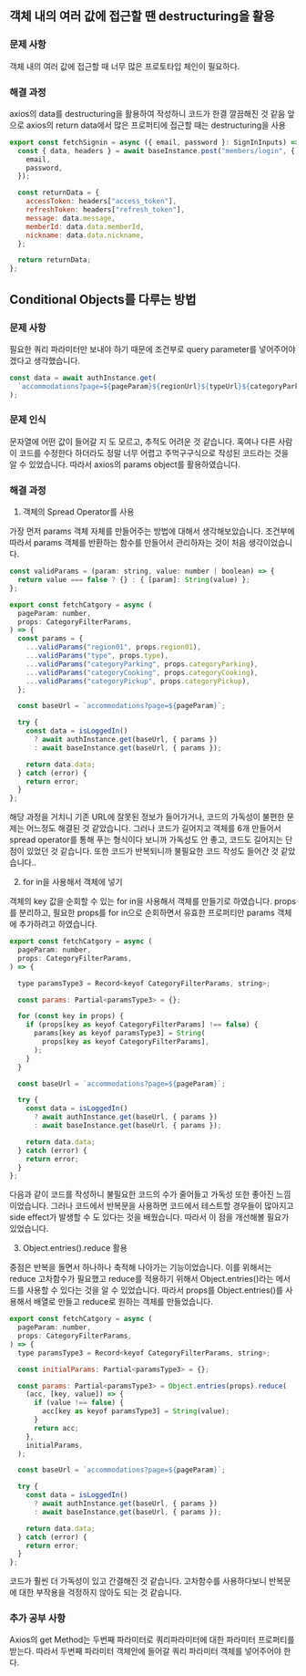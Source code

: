 ## 객체 내의 여러 값에 접근할 땐 destructuring을 활용

### 문제 사항

객체 내의 여러 값에 접근할 때 너무 많은 프로토타입 체인이 필요하다.

### 해결 과정

axios의 data를 destructuring을 활용하여 작성하니 코드가 한결 깔끔해진 것 같음 앞으로 axios의 return data에서 많은 프로퍼티에 접근할 때는 destructuring을 사용

```javascript
export const fetchSignin = async ({ email, password }: SignInInputs) => {
  const { data, headers } = await baseInstance.post("members/login", {
    email,
    password,
  });

  const returnData = {
    accessToken: headers["access_token"],
    refreshToken: headers["refresh_token"],
    message: data.message,
    memberId: data.data.memberId,
    nickname: data.data.nickname,
  };

  return returnData;
};
```

## Conditional Objects를 다루는 방법

### 문제 사항

필요한 쿼리 파라미터만 보내야 하기 때문에 조건부로 query parameter를 넣어주어야 겠다고 생각했습니다.

```javascript
const data = await authInstance.get(
  `accommodations?page=${pageParam}${regionUrl}${typeUrl}${categoryParkingUrl}${categoryCookingUrl}${categoryPickupUrl}`,
);
```

### 문제 인식

문자열에 어떤 값이 들어갈 지 도 모르고, 추적도 어려운 것 같습니다. 혹여나 다른 사람이 코드를 수정한다 하더라도 정말 너무 어렵고 주먹구구식으로 작성된 코드라는 것을 알 수 있었습니다. 따라서 axios의 params object를 활용하였습니다.

### 해결 과정

1. 객체의 Spread Operator를 사용

가장 먼저 params 객체 자체를 만들어주는 방법에 대해서 생각해보았습니다. 조건부에 따라서 params 객체를 반환하는 함수를 만들어서 관리하자는 것이 처음 생각이었습니다.

```javascript
const validParams = (param: string, value: number | boolean) => {
  return value === false ? {} : { [param]: String(value) };
};

export const fetchCatgory = async (
  pageParam: number,
  props: CategoryFilterParams,
) => {
  const params = {
    ...validParams("region01", props.region01),
    ...validParams("type", props.type),
    ...validParams("categoryParking", props.categoryParking),
    ...validParams("categoryCooking", props.categoryCooking),
    ...validParams("categoryPickup", props.categoryPickup),
  };

  const baseUrl = `accommodations?page=${pageParam}`;

  try {
    const data = isLoggedIn()
      ? await authInstance.get(baseUrl, { params })
      : await baseInstance.get(baseUrl, { params });

    return data.data;
  } catch (error) {
    return error;
  }
};
```

해당 과정을 거치니 기존 URL에 잘못된 정보가 들어가거나, 코드의 가독성이 불편한 문제는 어느정도 해결된 것 같았습니다. 그러나 코드가 길어지고 객체를 6개 만들어서 spread operator를 통해 푸는 형식이다 보니까 가독성도 안 좋고, 코드도 길어지는 단점이 있었던 것 같습니다. 또한 코드가 반복되니까 불필요한 코드 작성도 들어간 것 같았습니다..

2. for in을 사용해서 객체에 넣기

객체의 key 값을 순회할 수 있는 for in을 사용해서 객체를 만들기로 하였습니다. props를 분리하고, 필요한 props를 for in으로 순회하면서 유효한 프로퍼티만 params 객체에 추가하려고 하였습니다.

```javascript
export const fetchCatgory = async (
  pageParam: number,
  props: CategoryFilterParams,
) => {

  type paramsType3 = Record<keyof CategoryFilterParams, string>;

  const params: Partial<paramsType3> = {};

  for (const key in props) {
    if (props[key as keyof CategoryFilterParams] !== false) {
      params[key as keyof paramsType3] = String(
        props[key as keyof CategoryFilterParams],
      );
    }
  }

  const baseUrl = `accommodations?page=${pageParam}`;

  try {
    const data = isLoggedIn()
      ? await authInstance.get(baseUrl, { params })
      : await baseInstance.get(baseUrl, { params });

    return data.data;
  } catch (error) {
    return error;
  }
};
```

다음과 같이 코드를 작성하니 불필요한 코드의 수가 줄어들고 가독성 또한 좋아진 느낌이었습니다. 그러나 코드에서 반복문을 사용하면 코드에서 테스트할 경우들이 많아지고 side effect가 발생할 수 도 있다는 것을 배웠습니다. 따라서 이 점을 개선해볼 필요가 있었습니다.

3. Object.entries().reduce 활용

중점은 반복을 돌면서 하나하나 축적해 나아가는 기능이었습니다. 이를 위해서는 reduce 고차함수가 필요했고 reduce를 적용하기 위해서 Object.entries()라는 메서드를 사용할 수 있다는 것을 알 수 있었습니다. 따라서 props를 Object.entries()를 사용해서 배열로 만들고 reduce로 원하는 객체를 만들었습니다.

```javascript
export const fetchCatgory = async (
  pageParam: number,
  props: CategoryFilterParams,
) => {
  type paramsType3 = Record<keyof CategoryFilterParams, string>;

  const initialParams: Partial<paramsType3> = {};

  const params: Partial<paramsType3> = Object.entries(props).reduce(
    (acc, [key, value]) => {
      if (value !== false) {
        acc[key as keyof paramsType3] = String(value);
      }
      return acc;
    },
    initialParams,
  );

  const baseUrl = `accommodations?page=${pageParam}`;

  try {
    const data = isLoggedIn()
      ? await authInstance.get(baseUrl, { params })
      : await baseInstance.get(baseUrl, { params });

    return data.data;
  } catch (error) {
    return error;
  }
};
```

코드가 훨씬 더 가독성이 있고 간결해진 것 같습니다. 고차함수를 사용하다보니 반복문에 대한 부작용을 걱정하지 않아도 되는 것 같습니다.

### 추가 공부 사항

Axios의 get Method는 두번째 파라미터로 쿼리파라미터에 대한 파라미터 프로퍼티를 받는다. 따라서 두번째 파라미터 객체안에 들어갈 쿼리 파라미터 객체를 넣어주어야 한다.
